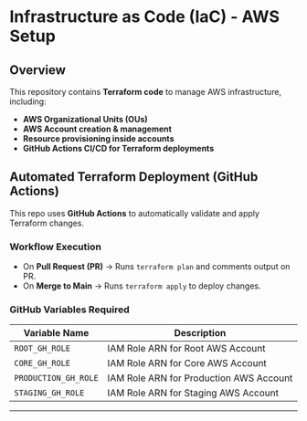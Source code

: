 # Infrastructure as Code (IaC) - AWS Setup

## Overview
This repository contains **Terraform code** to manage AWS infrastructure, including:
- **AWS Organizational Units (OUs)**
- **AWS Account creation & management**
- **Resource provisioning inside accounts**
- **GitHub Actions CI/CD for Terraform deployments**

## **Automated Terraform Deployment (GitHub Actions)**
This repo uses **GitHub Actions** to automatically validate and apply Terraform changes.

### **Workflow Execution**
- On **Pull Request (PR)** → Runs `terraform plan` and comments output on PR.
- On **Merge to Main** → Runs `terraform apply` to deploy changes.

### **GitHub Variables Required**

| Variable Name | Description |
|------------|-------------|
| `ROOT_GH_ROLE` | IAM Role ARN for Root AWS Account |
| `CORE_GH_ROLE` | IAM Role ARN for Core AWS Account |
| `PRODUCTION_GH_ROLE` | IAM Role ARN for Production AWS Account |
| `STAGING_GH_ROLE` | IAM Role ARN for Staging AWS Account |

---